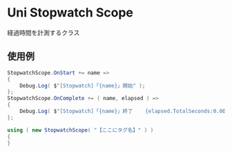 # Uni Stopwatch Scope

経過時間を計測するクラス  

## 使用例

```cs
StopwatchScope.OnStart += name =>
{
    Debug.Log( $"[Stopwatch]「{name}」開始" );
};
StopwatchScope.OnComplete += ( name, elapsed ) =>
{
    Debug.Log( $"[Stopwatch]「{name}」終了    {elapsed.TotalSeconds:0.00} 秒" );
};

using ( new StopwatchScope( "【ここにタグ名】" ) )
{
}
```